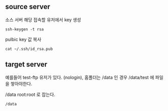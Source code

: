 
## source server

소스 서버 해당 접속할 유저에서 key 생성

```
ssh-keygen -t rsa
```

pulbic key 값 복사

```
cat ~/.ssh/id_rsa.pub 
```


## target server

예를들어 test-ftp 유저가 있다. (nologin), 홈폴더는 /data 인 경우
/data/test 에 파일을 쌓아야한다.

/data root:root 로 잡는다.

```
/data
```
